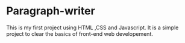 # Paragraph-writer
This is my first project using HTML ,CSS and Javascript.
It is a simple project to clear the basics of front-end web developement.
